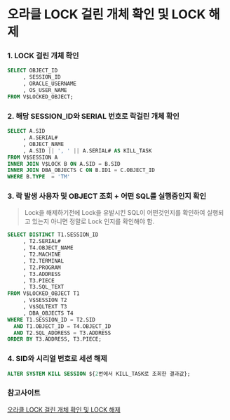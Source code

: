 # 오라클 LOCK 걸린 개체 확인 및 LOCK 해제

### 1. LOCK 걸린 개체 확인

```sql
SELECT OBJECT_ID
     , SESSION_ID
     , ORACLE_USERNAME
     , OS_USER_NAME
FROM V$LOCKED_OBJECT;
```

### 2. 해당 SESSION_ID와 SERIAL 번호로 락걸린 개체 확인

```sql
SELECT A.SID 
     , A.SERIAL#
     , OBJECT_NAME
     , A.SID || ', ' || A.SERIAL# AS KILL_TASK
FROM V$SESSION A
INNER JOIN V$LOCK B ON A.SID = B.SID
INNER JOIN DBA_OBJECTS C ON B.ID1 = C.OBJECT_ID
WHERE B.TYPE  = 'TM'
```

### 3. 락 발생 사용자 및 OBJECT 조회 + 어떤 SQL를 실행중인지 확인

> Lock을 해제하기전에 Lock을 유발시킨 SQL이 어떤것인지를 확인하여 실행되고 있는지 아니면 정말로 Lock 인지를 확인해야 함.  

```sql
SELECT DISTINCT T1.SESSION_ID
     , T2.SERIAL#
     , T4.OBJECT_NAME
     , T2.MACHINE
     , T2.TERMINAL
     , T2.PROGRAM
     , T3.ADDRESS
     , T3.PIECE
     , T3.SQL_TEXT
FROM V$LOCKED_OBJECT T1
     , V$SESSION T2
     , V$SQLTEXT T3
     , DBA_OBJECTS T4
WHERE T1.SESSION_ID = T2.SID
  AND T1.OBJECT_ID = T4.OBJECT_ID
  AND T2.SQL_ADDRESS = T3.ADDRESS
ORDER BY T3.ADDRESS, T3.PIECE;
```

### 4. SID와 시리얼 번호로 세션 해제

```sql
ALTER SYSTEM KILL SESSION ${2번에서 KILL_TASK로 조회한 결과값};
```

### 참고사이트

[오라클 LOCK 걸린 개체 확인 및 LOCK 해제](https://hello-nanam.tistory.com/23)